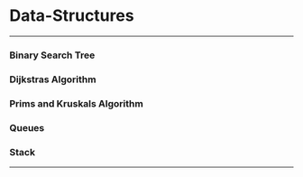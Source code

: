 # Data-Structures
-------------------------------------------------------------------------------------------------------------------------------------------------------------------------------

### Binary Search Tree

### Dijkstras Algorithm

### Prims and Kruskals Algorithm 

### Queues

### Stack

-------------------------------------------------------------------------------------------------------------------------------------------------------------------------------
